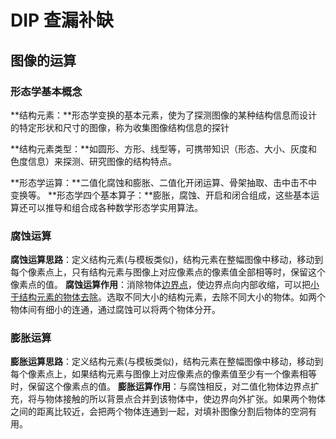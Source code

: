 # DIP 查漏补缺

## 图像的运算

### 形态学基本概念

**结构元素：**形态学变换的基本元素，使为了探测图像的某种结构信息而设计的特定形状和尺寸的图像，称为收集图像结构信息的探针

**结构元素类型：**如圆形、方形、线型等，可携带知识（形态、大小、灰度和色度信息）来探测、研究图像的结构特点。

**形态学运算：**二值化腐蚀和膨胀、二值化开闭运算、骨架抽取、击中击不中变换等。
**形态学四个基本算子：**膨胀，腐蚀、开启和闭合组成，这些基本运算还可以推导和组合成各种数学形态学实用算法。

### 腐蚀运算

**腐蚀运算思路**：定义结构元素(与模板类似)，结构元素在整幅图像中移动，移动到每个像素点上，只有结构元素与图像上对应像素点的像素值全部相等时，保留这个像素点的值。
**腐蚀运算作用**：消除物体<u>边界点</u>，使边界点向内部收缩，可以把<u>小于结构元素的物体去除</u>。选取不同大小的结构元素，去除不同大小的物体。如两个物体间有细小的连通，通过腐蚀可以将两个物体分开。

### 膨胀运算

**膨胀运算思路**：定义结构元素(与模板类似)，结构元素在整幅图像中移动，移动到每个像素点上，如果结构元素与图像上对应像素点的像素值至少有一个像素相等时，保留这个像素点的值。
**膨胀运算作用**：与腐蚀相反，对二值化物体边界点扩充，将与物体接触的所以背景点合并到该物体中，使边界向外扩张。如果两个物体之间的距离比较近，会把两个物体连通到一起，对填补图像分割后物体的空洞有用。
